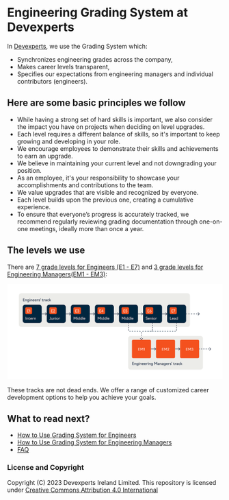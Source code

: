 # Engineering Grading System at Devexperts

In [Devexperts](https://devexperts.com/), we use the Grading System which:

- Synchronizes engineering grades across the company,
- Makes career levels transparent,
- Specifies our expectations from engineering managers and individual contributors (engineers).


## Here are some basic principles we follow

- While having a strong set of hard skills is important, we also consider the impact you have on projects when deciding on level upgrades.
- Each level requires a different balance of skills, so it's important to keep growing and developing in your role.
- We encourage employees to demonstrate their skills and achievements to earn an upgrade.
- We believe in maintaining your current level and not downgrading your position.
- As an employee, it's your responsibility to showcase your accomplishments and contributions to the team.
- We value upgrades that are visible and recognized by everyone.
- Each level builds upon the previous one, creating a cumulative experience.
- To ensure that everyone’s progress is accurately tracked, we recommend regularly reviewing grading documentation through one-on-one meetings, ideally more than once a year.


## The levels we use

There are [7 grade levels for Engineers (E1 - E7)](Levels_Engineers/engineers-profile.md) and [3 grade levels for Engineering Managers(EM1 - EM3)](Levels_Engineering_Managers/engineering-managers-profile.md):

 ![Grading System](img/Grades%20System.jpg)

These tracks are not dead ends. We offer a range of customized career development options to help you achieve your goals.

## What to read next?

- [How to Use Grading System for Engineers](Levels_Engineers/engineers-profile.md) 
- [How to Use Grading System for Engineering Managers](Levels_Engineering_Managers/engineering-managers-profile.md) 
- [FAQ](FAQ.md)

 
### License and Copyright
Copyright (C) 2023 Devexperts Ireland Limited.
This repository is licensed under [Creative Commons Attribution 4.0 International](LICENSE)
